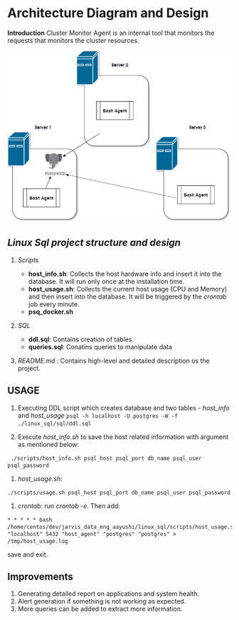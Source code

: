 # **Architecture Diagram and Design**

**Introduction**
Cluster Monitor Agent is an internal tool that monitors the requests that monitors the cluster resources.

![LCA Architecture](./assets/Monitor_Agent_Architecture.png)

## _Linux Sql project structure and design_
1. *Scripts*
	* __host_info.sh__: Collects the host hardware info and insert it into the database. It will run only once at the installation time.
	* __host_usage.sh__: Collects the current host usage (CPU and Memory) and then insert into the database. It will be triggered by the _crontab_ job every minute.
	* __psq_docker.sh__

1. *SQL* 
	* __ddl.sql__: Contains creation of tables.
	* __queries.sql__: Conatins queries to manipulate data

1. *README.md* : Contains high-level and detailed description os the project.

## __USAGE__

1. Executing DDL script which creates database and two tables - *host_info* and *host_usage*
`psql -h localhost -U postgres -W -f ./linux_sql/sql/ddl.sql`

1. Execute *host_info.sh* to save the host related information with argument as mentioned below:
```
 ./scripts/host_info.sh psql_host psql_port db_name psql_user psql_password
```
1. *host_usage.sh*: 
```
./scripts/usage.sh psql_host psql_port db_name psql_user psql_password
```
1. *crontab*: run *crontab -e*. Then add:
```
* * * * * bash /home/centos/dev/jarvis_data_eng_aayushi/linux_sql/scripts/host_usage.sh "localhost" 5432 "host_agent" "postgres" "postgres" > /tmp/host_usage.log
```
save and exit.

## **Improvements**
1. Generating detailed report on applications and system health.
1. Alert generation if something is not working as expected.
1. More queries can be added to extract more information. 


